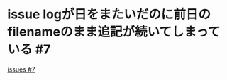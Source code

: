 # issue logが日をまたいだのに前日のfilenameのまま追記が続いてしまっている #7
[issues #7](https://github.com/cat2151/cat-active-window-logger/issues/7)
